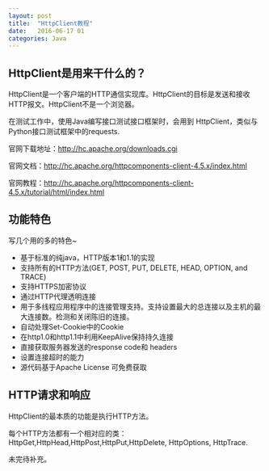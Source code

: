 ```yaml
---
layout: post
title:  "HttpClient教程"
date:   2016-06-17 01
categories: Java
---
```





## HttpClient是用来干什么的？ ##

HttpClient是一个客户端的HTTP通信实现库。HttpClient的目标是发送和接收HTTP报文。HttpClient不是一个浏览器。

在测试工作中，使用Java编写接口测试接口框架时，会用到 HttpClient，类似与Python接口测试框架中的requests.

官网下载地址：http://hc.apache.org/downloads.cgi

官网文档：http://hc.apache.org/httpcomponents-client-4.5.x/index.html

官网教程：http://hc.apache.org/httpcomponents-client-4.5.x/tutorial/html/index.html

## 功能特色 ##

写几个用的多的特色~

- 基于标准的纯java，HTTP版本1和1.1的实现
- 支持所有的HTTP方法(GET, POST, PUT, DELETE, HEAD, OPTION, and TRACE)
- 支持HTTPS加密协议
- 通过HTTP代理透明连接
- 用于多线程应用程序中的连接管理支持。支持设置最大的总连接以及主机的最大连接数。检测和关闭陈旧的连接。
- 自动处理Set-Cookie中的Cookie
- 在http1.0和http1.1中利用KeepAlive保持持久连接
- 直接获取服务器发送的response code和 headers
- 设置连接超时的能力
- 源代码基于Apache License 可免费获取


## HTTP请求和响应 ##

HttpClient的最本质的功能是执行HTTP方法。

每个HTTP方法都有一个相对应的类：HttpGet,HttpHead,HttpPost,HttpPut,HttpDelete, HttpOptions, HttpTrace.

未完待补充。